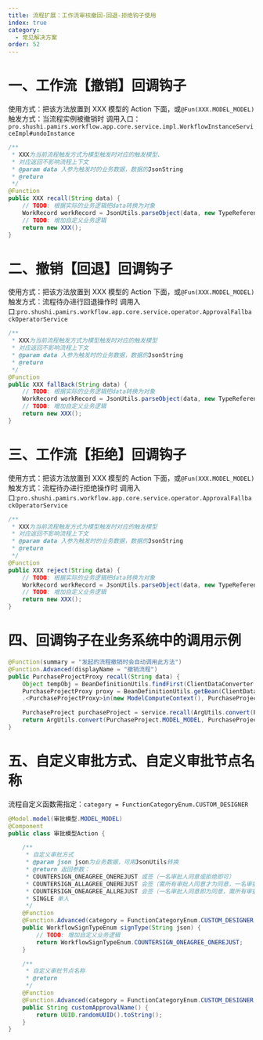 ```yaml
---
title: 流程扩展：工作流审核撤回-回退-拒绝钩子使用
index: true
category:
  - 常见解决方案
order: 52
---
```

# 一、工作流【撤销】回调钩子
使用方式：把该方法放置到 XXX 模型的 Action 下面，或`@Fun(XXX.MODEL_MODEL)`
触发方式：当流程实例被撤销时
调用入口：`pro.shushi.pamirs.workflow.app.core.service.impl.WorkflowInstanceServiceImpl#undoInstance`

```java
/**
 * XXX为当前流程触发方式为模型触发时对应的触发模型、
 * 对应返回不影响流程上下文
 * @param data 入参为触发时的业务数据，数据的JsonString
 * @return
 */
@Function
public XXX recall(String data) {
    // TODO: 根据实际的业务逻辑把data转换为对象
    WorkRecord workRecord = JsonUtils.parseObject(data, new TypeReference<WorkRecord>(){});
    // TODO: 增加自定义业务逻辑
    return new XXX();
}
```

# 二、撤销【回退】回调钩子
使用方式：把该方法放置到 XXX 模型的 Action 下面，或`@Fun(XXX.MODEL_MODEL)`
触发方式：流程待办进行回退操作时
调用入口:`pro.shushi.pamirs.workflow.app.core.service.operator.ApprovalFallbackOperatorService`

```java
/**
 * XXX为当前流程触发方式为模型触发时对应的触发模型
 * 对应返回不影响流程上下文
 * @param data 入参为触发时的业务数据，数据的JsonString
 * @return
 */
@Function
public XXX fallBack(String data) {
    // TODO: 根据实际的业务逻辑把data转换为对象
    WorkRecord workRecord = JsonUtils.parseObject(data, new TypeReference<WorkRecord>(){});
    // TODO: 增加自定义业务逻辑
    return new XXX();
}
```

# 三、工作流【拒绝】回调钩子
使用方式：把该方法放置到 XXX 模型的 Action 下面，或`@Fun(XXX.MODEL_MODEL)
`触发方式：流程待办进行拒绝操作时
调用入口:`pro.shushi.pamirs.workflow.app.core.service.operator.ApprovalFallbackOperatorService`

```java
/**
 * XXX为当前流程触发方式为模型触发时对应的触发模型
 * 对应返回不影响流程上下文
 * @param data 入参为触发时的业务数据，数据的JsonString
 * @return
 */
@Function
public XXX reject(String data) {
    // TODO: 根据实际的业务逻辑把data转换为对象
    WorkRecord workRecord = JsonUtils.parseObject(data, new TypeReference<WorkRecord>(){});
    // TODO: 增加自定义业务逻辑
    return new XXX();
}
```

# 四、回调钩子在业务系统中的调用示例
```java
@Function(summary = "发起的流程撤销时会自动调用此方法")
@Function.Advanced(displayName = "撤销流程")
public PurchaseProjectProxy recall(String data) {
    Object tempObj = BeanDefinitionUtils.findFirst(ClientDataConverter.class).out(PurchaseProjectProxy.MODEL_MODEL, JsonUtils.parseMap(data));
    PurchaseProjectProxy proxy = BeanDefinitionUtils.getBean(ClientDataConverter.class)
    .<PurchaseProjectProxy>in(new ModelComputeContext(), PurchaseProjectProxy.MODEL_MODEL, tempObj);

    PurchaseProject purchaseProject = service.recall(ArgUtils.convert(PurchaseProjectProxy.MODEL_MODEL, PurchaseProject.MODEL_MODEL, proxy));
    return ArgUtils.convert(PurchaseProject.MODEL_MODEL, PurchaseProjectProxy.MODEL_MODEL, purchaseProject);
}
```

# 五、自定义审批方式、自定义审批节点名称
流程自定义函数需指定：`category = FunctionCategoryEnum.CUSTOM_DESIGNER`

```java
@Model.model(审批模型.MODEL_MODEL)
@Component
public class 审批模型Action {

    /**
     * 自定义审批方式
     * @param json json为业务数据，可用JsonUtils转换
     * @return 返回参数：
     * COUNTERSIGN_ONEAGREE_ONEREJUST 或签（一名审批人同意或拒绝即可）
     * COUNTERSIGN_ALLAGREE_ONEREJUST 会签（需所有审批人同意才为同意，一名审批人拒绝即为拒绝）
     * COUNTERSIGN_ONEAGREE_ALLREJUST 会签（一名审批人同意即为同意，需所有审批人拒绝才为拒绝）
     * SINGLE 单人
     */
    @Function
    @Function.Advanced(category = FunctionCategoryEnum.CUSTOM_DESIGNER, displayName = "测试自定义审批类型")
    public WorkflowSignTypeEnum signType(String json) {
        // TODO: 增加自定义业务逻辑
        return WorkflowSignTypeEnum.COUNTERSIGN_ONEAGREE_ONEREJUST;
    }

    /**
     * 自定义审批节点名称
     * @return
     */
    @Function
    @Function.Advanced(category = FunctionCategoryEnum.CUSTOM_DESIGNER, displayName = "测试自定义审批名称")
    public String customApprovalName() {
        return UUID.randomUUID().toString();
    }
}
```



